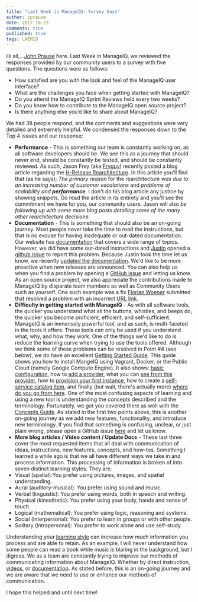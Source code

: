 ```yaml
---
title: "Last Week in ManageIQ: Survey Says"
author: jprause
date: 2017-10-23
comments: true
published: true
tags: LWIMIQ
---
```


Hi all,...[John Prause][jprause] here. Last Week in ManageIQ, we reviewed the responses provided by our community users to a survey with five questions. The questions were as follows:
  - How satisfied are you with the look and feel of the ManageIQ user interface?
  - What are the challenges you face when getting started with ManageIQ?
  - Do you attend the ManageIQ Sprint Reviews held every two weeks?
  - Do you know how to contribute to the ManageIQ open source project?
  - Is there anything else you’d like to share about ManageIQ?

We had 38 people respond, and the comments and suggestions were very detailed and extremely helpful. We condensed the responses down to the Top 4 issues and our response:
  - **Performance** - This is something our team is constantly working on, as all software developers should be. We see this as a journey that should never end, should be constantly be tested, and should be constantly reviewed. As such, Jason Frey (aka [Fryguy][fry]) recently posted a blog article regarding the [H-Release Rearchitecture][hrelease]. In this article you'll find that (as he says); _The primary reason_ for the rearchitecture _was due to an increasing number of customer escalations_ and _problems of scalability and **performance**_. I don't do his blog article any justice by showing snippets. Go read the article in its entirety and you'll see the commitment we have for you, our community users. Jason will also _be following up with some more blog posts detailing some of the many other rearchitecture decisions_.
  - **Documentation** - This is something that should also be an on-going journey. Most people never take the time to read the instructions, but that is no excuse for having inadequate or out-dated documentation. Our website has [documentation][doc] that covers a wide range of topics. However, we did have some out-dated instructions and [Justin][just] opened a [github issue][justissue] to report this problem. Because Justin took the time let us know, we recently [updated the documentation][update]. We'd like to be more proactive when new releases are announced. You can also help us when you find a problem by opening a [GitHub issue][gitissue] and letting us know. As an open source project, we also appreciate the contributions made to ManageIQ by disparate team members as well as Community Users such as yourself. One such example was a fix [Florian Woener][flor] submitted that resolved a problem with an incorrect [URL link][link].
  - **Difficulty in getting started with ManageIQ** - As with all software tools, the quicker you understand what all the buttons, whistles, and beeps do, the quicker you become proficient, efficient, and self-sufficient. ManageIQ is an immensely powerful tool, and as such, is multi-faceted in the tools it offers. These tools can only be used if you understand what, why, and how they work. One of the things we'd like to do is reduce the learning curve when trying to use the tools offered. Although we think some of these problems can be resolved in Point #4 (see below), we do have an excellent [Getting Started Guide][getstart]. This guide shows you how to install MangeIQ using Vagrant, Docker, or the Public Cloud (namely Google Compute Engine). It also shows: [basic configuration][config], how to [add a provider][provider], what you can [see from this provider][see], how to [provision your first instance][instance], how to create a [self-service catalog item][item], and finally (but wait, there's actually more) [where do you go from here][where]. One of the most confusing aspects of learning and using a new tool is understanding the concepts described and the terminology. Fortunately, we got you covered there as well with the [Concepts Guide][terms]. As stated in the first two points above, this is another on-going journey as we add new features, functionality, and introduce new terminology. If you find that something is confusing, unclear, or just plain wrong, please open a GitHub issue [here][new] and let us know.
  - **More blog articles / Video content / Update Docs** - These last three cover the most requested items that all deal with communication of ideas, instructions, new features, concepts, and how-tos. Something I learned a while ago is that we all have different ways we take in and process information. This processing of information is broken of into seven distinct learning styles. They are:
  - Visual (spatial):You prefer using pictures, images, and spatial understanding.
  - Aural (auditory-musical): You prefer using sound and music.
  - Verbal (linguistic): You prefer using words, both in speech and writing.
  - Physical (kinesthetic): You prefer using your body, hands and sense of touch.
  - Logical (mathematical): You prefer using logic, reasoning and systems.
  - Social (interpersonal): You prefer to learn in groups or with other people.
  - Solitary (intrapersonal): You prefer to work alone and use self-study.

Understanding your [learning style][learn] can increase how much information you process and are able to retain. As an example, I will never understand how some people can read a book while music is blaring in the background, but I digress. We as a team are constantly trying to improve our methods of communicating information about ManageIQ. Whether by direct instruction, [videos][vids], or [documentation][doc]. As stated before, this is an on-going journey and we are aware that we need to use or enhance our methods of communication.

I hope this helped and until next time!

[jprause]: https://github.com/jprause
[fry]: https://github.com/fryguy
[hrelease]: http://manageiq.org/blog/2017/10/h-release-rearchitecture/
[doc]: http://manageiq.org/docs/
[just]: https://github.com/jgeorgeson
[justissue]: https://github.com/ManageIQ/manageiq.org/issues/543
[update]: https://github.com/ManageIQ/manageiq.org/pull/588
[gitissue]: https://github.com/ManageIQ/manageiq.org/issues
[flor]: https://github.com/FlorianOnmyown
[link]: https://github.com/ManageIQ/manageiq.org/pull/587
[getstart]: http://manageiq.org/docs/get-started/
[config]: http://manageiq.org/docs/get-started/basic-configuration
[provider]: http://manageiq.org/docs/get-started/add-a-provider
[see]: http://manageiq.org/docs/get-started/review-provider
[instance]: http://manageiq.org/docs/get-started/provision-machine
[item]: http://manageiq.org/docs/get-started/create-service-item
[where]: http://manageiq.org/docs/get-started/where-to-go-from-here
[terms]: http://manageiq.org/docs/get-started/concepts
[new]: https://github.com/ManageIQ/manageiq.org/issues/new
[learn]: https://youtu.be/3_bQUSFzLI4
[vids]: https://www.youtube.com/user/ManageIQVideo/videos
